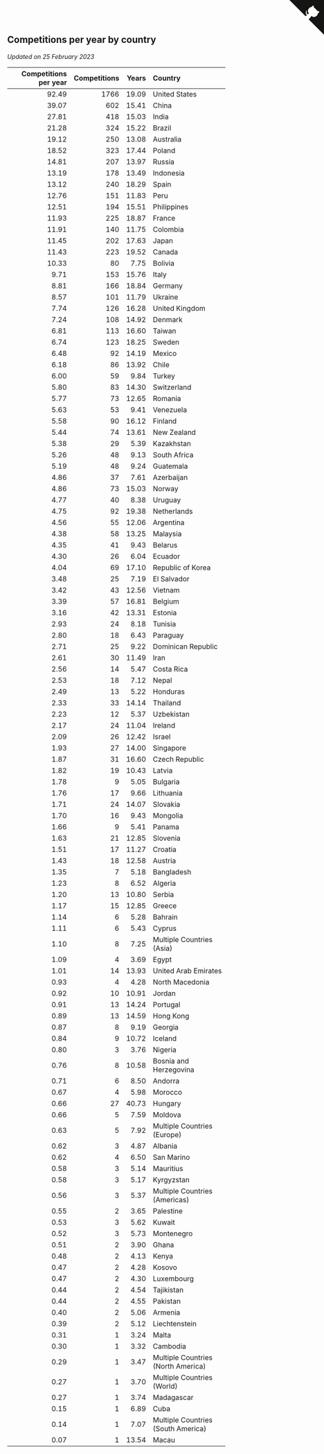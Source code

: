 ## Competitions per year by country

*Updated on 25 February 2023*

| Competitions per year | Competitions | Years | Country |
| ---: | ---: | ---: | :--- |
| 92.49 | 1766 | 19.09 | United States |
| 39.07 | 602 | 15.41 | China |
| 27.81 | 418 | 15.03 | India |
| 21.28 | 324 | 15.22 | Brazil |
| 19.12 | 250 | 13.08 | Australia |
| 18.52 | 323 | 17.44 | Poland |
| 14.81 | 207 | 13.97 | Russia |
| 13.19 | 178 | 13.49 | Indonesia |
| 13.12 | 240 | 18.29 | Spain |
| 12.76 | 151 | 11.83 | Peru |
| 12.51 | 194 | 15.51 | Philippines |
| 11.93 | 225 | 18.87 | France |
| 11.91 | 140 | 11.75 | Colombia |
| 11.45 | 202 | 17.63 | Japan |
| 11.43 | 223 | 19.52 | Canada |
| 10.33 | 80 | 7.75 | Bolivia |
| 9.71 | 153 | 15.76 | Italy |
| 8.81 | 166 | 18.84 | Germany |
| 8.57 | 101 | 11.79 | Ukraine |
| 7.74 | 126 | 16.28 | United Kingdom |
| 7.24 | 108 | 14.92 | Denmark |
| 6.81 | 113 | 16.60 | Taiwan |
| 6.74 | 123 | 18.25 | Sweden |
| 6.48 | 92 | 14.19 | Mexico |
| 6.18 | 86 | 13.92 | Chile |
| 6.00 | 59 | 9.84 | Turkey |
| 5.80 | 83 | 14.30 | Switzerland |
| 5.77 | 73 | 12.65 | Romania |
| 5.63 | 53 | 9.41 | Venezuela |
| 5.58 | 90 | 16.12 | Finland |
| 5.44 | 74 | 13.61 | New Zealand |
| 5.38 | 29 | 5.39 | Kazakhstan |
| 5.26 | 48 | 9.13 | South Africa |
| 5.19 | 48 | 9.24 | Guatemala |
| 4.86 | 37 | 7.61 | Azerbaijan |
| 4.86 | 73 | 15.03 | Norway |
| 4.77 | 40 | 8.38 | Uruguay |
| 4.75 | 92 | 19.38 | Netherlands |
| 4.56 | 55 | 12.06 | Argentina |
| 4.38 | 58 | 13.25 | Malaysia |
| 4.35 | 41 | 9.43 | Belarus |
| 4.30 | 26 | 6.04 | Ecuador |
| 4.04 | 69 | 17.10 | Republic of Korea |
| 3.48 | 25 | 7.19 | El Salvador |
| 3.42 | 43 | 12.56 | Vietnam |
| 3.39 | 57 | 16.81 | Belgium |
| 3.16 | 42 | 13.31 | Estonia |
| 2.93 | 24 | 8.18 | Tunisia |
| 2.80 | 18 | 6.43 | Paraguay |
| 2.71 | 25 | 9.22 | Dominican Republic |
| 2.61 | 30 | 11.49 | Iran |
| 2.56 | 14 | 5.47 | Costa Rica |
| 2.53 | 18 | 7.12 | Nepal |
| 2.49 | 13 | 5.22 | Honduras |
| 2.33 | 33 | 14.14 | Thailand |
| 2.23 | 12 | 5.37 | Uzbekistan |
| 2.17 | 24 | 11.04 | Ireland |
| 2.09 | 26 | 12.42 | Israel |
| 1.93 | 27 | 14.00 | Singapore |
| 1.87 | 31 | 16.60 | Czech Republic |
| 1.82 | 19 | 10.43 | Latvia |
| 1.78 | 9 | 5.05 | Bulgaria |
| 1.76 | 17 | 9.66 | Lithuania |
| 1.71 | 24 | 14.07 | Slovakia |
| 1.70 | 16 | 9.43 | Mongolia |
| 1.66 | 9 | 5.41 | Panama |
| 1.63 | 21 | 12.85 | Slovenia |
| 1.51 | 17 | 11.27 | Croatia |
| 1.43 | 18 | 12.58 | Austria |
| 1.35 | 7 | 5.18 | Bangladesh |
| 1.23 | 8 | 6.52 | Algeria |
| 1.20 | 13 | 10.80 | Serbia |
| 1.17 | 15 | 12.85 | Greece |
| 1.14 | 6 | 5.28 | Bahrain |
| 1.11 | 6 | 5.43 | Cyprus |
| 1.10 | 8 | 7.25 | Multiple Countries (Asia) |
| 1.09 | 4 | 3.69 | Egypt |
| 1.01 | 14 | 13.93 | United Arab Emirates |
| 0.93 | 4 | 4.28 | North Macedonia |
| 0.92 | 10 | 10.91 | Jordan |
| 0.91 | 13 | 14.24 | Portugal |
| 0.89 | 13 | 14.59 | Hong Kong |
| 0.87 | 8 | 9.19 | Georgia |
| 0.84 | 9 | 10.72 | Iceland |
| 0.80 | 3 | 3.76 | Nigeria |
| 0.76 | 8 | 10.58 | Bosnia and Herzegovina |
| 0.71 | 6 | 8.50 | Andorra |
| 0.67 | 4 | 5.98 | Morocco |
| 0.66 | 27 | 40.73 | Hungary |
| 0.66 | 5 | 7.59 | Moldova |
| 0.63 | 5 | 7.92 | Multiple Countries (Europe) |
| 0.62 | 3 | 4.87 | Albania |
| 0.62 | 4 | 6.50 | San Marino |
| 0.58 | 3 | 5.14 | Mauritius |
| 0.58 | 3 | 5.17 | Kyrgyzstan |
| 0.56 | 3 | 5.37 | Multiple Countries (Americas) |
| 0.55 | 2 | 3.65 | Palestine |
| 0.53 | 3 | 5.62 | Kuwait |
| 0.52 | 3 | 5.73 | Montenegro |
| 0.51 | 2 | 3.90 | Ghana |
| 0.48 | 2 | 4.13 | Kenya |
| 0.47 | 2 | 4.28 | Kosovo |
| 0.47 | 2 | 4.30 | Luxembourg |
| 0.44 | 2 | 4.54 | Tajikistan |
| 0.44 | 2 | 4.55 | Pakistan |
| 0.40 | 2 | 5.06 | Armenia |
| 0.39 | 2 | 5.12 | Liechtenstein |
| 0.31 | 1 | 3.24 | Malta |
| 0.30 | 1 | 3.32 | Cambodia |
| 0.29 | 1 | 3.47 | Multiple Countries (North America) |
| 0.27 | 1 | 3.70 | Multiple Countries (World) |
| 0.27 | 1 | 3.74 | Madagascar |
| 0.15 | 1 | 6.89 | Cuba |
| 0.14 | 1 | 7.07 | Multiple Countries (South America) |
| 0.07 | 1 | 13.54 | Macau |


<a href="https://github.com/JustinTimeCuber/wca_statistics" class="github-corner" aria-label="View source on Github"><svg width="80" height="80" viewBox="0 0 250 250" style="fill:#151513; color:#fff; position: absolute; top: 0; border: 0; right: 0;" aria-hidden="true"><path d="M0,0 L115,115 L130,115 L142,142 L250,250 L250,0 Z"></path><path d="M128.3,109.0 C113.8,99.7 119.0,89.6 119.0,89.6 C122.0,82.7 120.5,78.6 120.5,78.6 C119.2,72.0 123.4,76.3 123.4,76.3 C127.3,80.9 125.5,87.3 125.5,87.3 C122.9,97.6 130.6,101.9 134.4,103.2" fill="currentColor" style="transform-origin: 130px 106px;" class="octo-arm"></path><path d="M115.0,115.0 C114.9,115.1 118.7,116.5 119.8,115.4 L133.7,101.6 C136.9,99.2 139.9,98.4 142.2,98.6 C133.8,88.0 127.5,74.4 143.8,58.0 C148.5,53.4 154.0,51.2 159.7,51.0 C160.3,49.4 163.2,43.6 171.4,40.1 C171.4,40.1 176.1,42.5 178.8,56.2 C183.1,58.6 187.2,61.8 190.9,65.4 C194.5,69.0 197.7,73.2 200.1,77.6 C213.8,80.2 216.3,84.9 216.3,84.9 C212.7,93.1 206.9,96.0 205.4,96.6 C205.1,102.4 203.0,107.8 198.3,112.5 C181.9,128.9 168.3,122.5 157.7,114.1 C157.9,116.9 156.7,120.9 152.7,124.9 L141.0,136.5 C139.8,137.7 141.6,141.9 141.8,141.8 Z" fill="currentColor" class="octo-body"></path></svg></a><style>.github-corner:hover .octo-arm{animation:octocat-wave 560ms ease-in-out}@keyframes octocat-wave{0%,100%{transform:rotate(0)}20%,60%{transform:rotate(-25deg)}40%,80%{transform:rotate(10deg)}}@media (max-width:500px){.github-corner:hover .octo-arm{animation:none}.github-corner .octo-arm{animation:octocat-wave 560ms ease-in-out}}</style>
